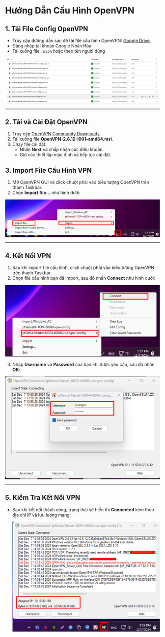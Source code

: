 
# Hướng Dẫn Cấu Hình OpenVPN

## 1. Tải File Config OpenVPN
- Truy cập đường dẫn sau để tải file cấu hình OpenVPN: [Google Drive](https://drive.google.com/drive/folders/1Ya78lBm8Yyxkd6hk8Oq0INRvtj70SeXh).
- Đăng nhập tài khoản Google Nhân Hòa
- Tải xuống file `.ovpn` hoặc theo tên người dùng

 ![Command Prompt](https://github.com/cuongnvvietis/NhanHoa/blob/main/Docs/Picture/Pfsense/Screenshot%202024-12-07%20140859.png)
 
---

## 2. Tải và Cài Đặt OpenVPN
1. Truy cập [OpenVPN Community Downloads](https://swupdate.openvpn.org/community/releases/OpenVPN-2.6.12-I001-amd64.msi).
2. Tải xuống file **OpenVPN-2.6.12-I001-amd64.msi**.
3. Chạy file cài đặt:
   - Nhấn **Next** và chấp nhận các điều khoản.
   - Giữ các thiết lập mặc định và tiếp tục cài đặt.

## 3. Import File Cấu Hình VPN
1. Mở OpenVPN GUI và click chuột phải vào biểu tượng OpenVPN trên thanh Taskbar.
2. Chọn **Import file...** như hình dưới:

  ![Command Prompt](https://github.com/cuongnvvietis/NhanHoa/blob/main/Docs/Picture/Pfsense/Screenshot_233.png)

---

## 4. Kết Nối VPN
1. Sau khi import file cấu hình, click chuột phải vào biểu tượng OpenVPN trên thanh Taskbar.
2. Chọn file cấu hình bạn đã import, sau đó nhấn **Connect** như hình dưới:

  ![Command Prompt](https://github.com/cuongnvvietis/NhanHoa/blob/main/Docs/Picture/Pfsense/Screenshot_234.png)

3. Nhập **Username** và **Password** của bạn khi được yêu cầu, sau đó nhấn **OK**:

  ![Command Prompt](https://github.com/cuongnvvietis/NhanHoa/blob/main/Docs/Picture/Pfsense/Screenshot_235.png)

---

## 5. Kiểm Tra Kết Nối VPN
- Sau khi kết nối thành công, trạng thái sẽ hiển thị **Connected** kèm theo địa chỉ IP và lưu lượng mạng:

   ![Command Prompt](https://github.com/cuongnvvietis/NhanHoa/blob/main/Docs/Picture/Pfsense/Screenshot_2.png)

